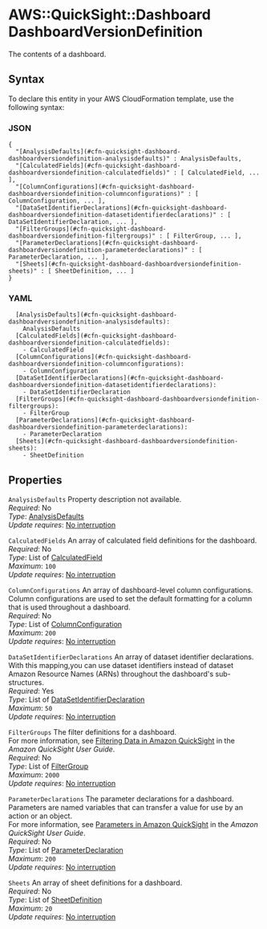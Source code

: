 # AWS::QuickSight::Dashboard DashboardVersionDefinition<a name="aws-properties-quicksight-dashboard-dashboardversiondefinition"></a>

The contents of a dashboard\.

## Syntax<a name="aws-properties-quicksight-dashboard-dashboardversiondefinition-syntax"></a>

To declare this entity in your AWS CloudFormation template, use the following syntax:

### JSON<a name="aws-properties-quicksight-dashboard-dashboardversiondefinition-syntax.json"></a>

```
{
  "[AnalysisDefaults](#cfn-quicksight-dashboard-dashboardversiondefinition-analysisdefaults)" : AnalysisDefaults,
  "[CalculatedFields](#cfn-quicksight-dashboard-dashboardversiondefinition-calculatedfields)" : [ CalculatedField, ... ],
  "[ColumnConfigurations](#cfn-quicksight-dashboard-dashboardversiondefinition-columnconfigurations)" : [ ColumnConfiguration, ... ],
  "[DataSetIdentifierDeclarations](#cfn-quicksight-dashboard-dashboardversiondefinition-datasetidentifierdeclarations)" : [ DataSetIdentifierDeclaration, ... ],
  "[FilterGroups](#cfn-quicksight-dashboard-dashboardversiondefinition-filtergroups)" : [ FilterGroup, ... ],
  "[ParameterDeclarations](#cfn-quicksight-dashboard-dashboardversiondefinition-parameterdeclarations)" : [ ParameterDeclaration, ... ],
  "[Sheets](#cfn-quicksight-dashboard-dashboardversiondefinition-sheets)" : [ SheetDefinition, ... ]
}
```

### YAML<a name="aws-properties-quicksight-dashboard-dashboardversiondefinition-syntax.yaml"></a>

```
  [AnalysisDefaults](#cfn-quicksight-dashboard-dashboardversiondefinition-analysisdefaults): 
    AnalysisDefaults
  [CalculatedFields](#cfn-quicksight-dashboard-dashboardversiondefinition-calculatedfields): 
    - CalculatedField
  [ColumnConfigurations](#cfn-quicksight-dashboard-dashboardversiondefinition-columnconfigurations): 
    - ColumnConfiguration
  [DataSetIdentifierDeclarations](#cfn-quicksight-dashboard-dashboardversiondefinition-datasetidentifierdeclarations): 
    - DataSetIdentifierDeclaration
  [FilterGroups](#cfn-quicksight-dashboard-dashboardversiondefinition-filtergroups): 
    - FilterGroup
  [ParameterDeclarations](#cfn-quicksight-dashboard-dashboardversiondefinition-parameterdeclarations): 
    - ParameterDeclaration
  [Sheets](#cfn-quicksight-dashboard-dashboardversiondefinition-sheets): 
    - SheetDefinition
```

## Properties<a name="aws-properties-quicksight-dashboard-dashboardversiondefinition-properties"></a>

`AnalysisDefaults`  <a name="cfn-quicksight-dashboard-dashboardversiondefinition-analysisdefaults"></a>
Property description not available\.  
*Required*: No  
*Type*: [AnalysisDefaults](aws-properties-quicksight-dashboard-analysisdefaults.md)  
*Update requires*: [No interruption](https://docs.aws.amazon.com/AWSCloudFormation/latest/UserGuide/using-cfn-updating-stacks-update-behaviors.html#update-no-interrupt)

`CalculatedFields`  <a name="cfn-quicksight-dashboard-dashboardversiondefinition-calculatedfields"></a>
An array of calculated field definitions for the dashboard\.  
*Required*: No  
*Type*: List of [CalculatedField](aws-properties-quicksight-dashboard-calculatedfield.md)  
*Maximum*: `100`  
*Update requires*: [No interruption](https://docs.aws.amazon.com/AWSCloudFormation/latest/UserGuide/using-cfn-updating-stacks-update-behaviors.html#update-no-interrupt)

`ColumnConfigurations`  <a name="cfn-quicksight-dashboard-dashboardversiondefinition-columnconfigurations"></a>
An array of dashboard\-level column configurations\. Column configurations are used to set the default formatting for a column that is used throughout a dashboard\.   
*Required*: No  
*Type*: List of [ColumnConfiguration](aws-properties-quicksight-dashboard-columnconfiguration.md)  
*Maximum*: `200`  
*Update requires*: [No interruption](https://docs.aws.amazon.com/AWSCloudFormation/latest/UserGuide/using-cfn-updating-stacks-update-behaviors.html#update-no-interrupt)

`DataSetIdentifierDeclarations`  <a name="cfn-quicksight-dashboard-dashboardversiondefinition-datasetidentifierdeclarations"></a>
An array of dataset identifier declarations\. With this mapping,you can use dataset identifiers instead of dataset Amazon Resource Names \(ARNs\) throughout the dashboard's sub\-structures\.  
*Required*: Yes  
*Type*: List of [DataSetIdentifierDeclaration](aws-properties-quicksight-dashboard-datasetidentifierdeclaration.md)  
*Maximum*: `50`  
*Update requires*: [No interruption](https://docs.aws.amazon.com/AWSCloudFormation/latest/UserGuide/using-cfn-updating-stacks-update-behaviors.html#update-no-interrupt)

`FilterGroups`  <a name="cfn-quicksight-dashboard-dashboardversiondefinition-filtergroups"></a>
The filter definitions for a dashboard\.  
For more information, see [Filtering Data in Amazon QuickSight](https://docs.aws.amazon.com/quicksight/latest/user/adding-a-filter.html) in the *Amazon QuickSight User Guide*\.  
*Required*: No  
*Type*: List of [FilterGroup](aws-properties-quicksight-dashboard-filtergroup.md)  
*Maximum*: `2000`  
*Update requires*: [No interruption](https://docs.aws.amazon.com/AWSCloudFormation/latest/UserGuide/using-cfn-updating-stacks-update-behaviors.html#update-no-interrupt)

`ParameterDeclarations`  <a name="cfn-quicksight-dashboard-dashboardversiondefinition-parameterdeclarations"></a>
The parameter declarations for a dashboard\. Parameters are named variables that can transfer a value for use by an action or an object\.  
For more information, see [Parameters in Amazon QuickSight](https://docs.aws.amazon.com/quicksight/latest/user/parameters-in-quicksight.html) in the *Amazon QuickSight User Guide*\.  
*Required*: No  
*Type*: List of [ParameterDeclaration](aws-properties-quicksight-dashboard-parameterdeclaration.md)  
*Maximum*: `200`  
*Update requires*: [No interruption](https://docs.aws.amazon.com/AWSCloudFormation/latest/UserGuide/using-cfn-updating-stacks-update-behaviors.html#update-no-interrupt)

`Sheets`  <a name="cfn-quicksight-dashboard-dashboardversiondefinition-sheets"></a>
An array of sheet definitions for a dashboard\.  
*Required*: No  
*Type*: List of [SheetDefinition](aws-properties-quicksight-dashboard-sheetdefinition.md)  
*Maximum*: `20`  
*Update requires*: [No interruption](https://docs.aws.amazon.com/AWSCloudFormation/latest/UserGuide/using-cfn-updating-stacks-update-behaviors.html#update-no-interrupt)